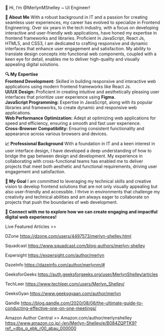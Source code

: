 👋 Hi, I’m @MerlynMShelley ~ UI Engineer!

**🌟 About Me**
With a robust background in IT and a passion for creating seamless user experiences, my career has evolved to specialize in Frontend Engineering. Over six years in the tech industry, with a focus on developing interactive and user-friendly web applications, have honed my expertise in frontend frameworks and libraries. Proficient in JavaScript, React Js, HTML5, and CSS3, I am dedicated to crafting responsive and dynamic interfaces that enhance user engagement and satisfaction. My ability to translate design concepts into functional web components, coupled with a keen eye for detail, enables me to deliver high-quality and visually appealing digital solutions.

**🔍 My Expertise**<br>
**Frontend Development:** Skilled in building responsive and interactive web applications using modern frontend frameworks like React Js.<br>
**UI/UX Design:** Proficient in creating intuitive and aesthetically pleasing user interfaces that prioritize user experience using **Figma**.<br>
**JavaScript Programming:** Expertise in JavaScript, along with its popular libraries and frameworks, to create dynamic and responsive web applications.<br>
**Web Performance Optimization:** Adept at optimizing web applications for speed and efficiency, ensuring a smooth and fast user experience.<br>
**Cross-Browser Compatibility:** Ensuring consistent functionality and appearance across various browsers and devices.<br>

**📈 Professional Background**
With a foundation in IT and a keen interest in user interface design, I have developed a deep understanding of how to bridge the gap between design and development. My experience in collaborating with cross-functional teams has enabled me to deliver projects that meet both aesthetic and functional requirements, driving user engagement and satisfaction.

**💼 My Goal**
I am committed to leveraging my technical skills and creative vision to develop frontend solutions that are not only visually appealing but also user-friendly and accessible. I thrive in environments that challenge my creativity and technical abilities and am always eager to collaborate on projects that push the boundaries of web development.

**🔗 Connect with me to explore how we can create engaging and impactful digital web experiences!**

Live Featured Articles >> 

DZone https://dzone.com/users/4497573/merlyn-shelley.html

Squadcast https://www.squadcast.com/blog-authors/merlyn-shelley

Expersight https://expersight.com/author/merlyn

DazeInfo https://dazeinfo.com/author/merlynm/#

GeeksforGeeks https://auth.geeksforgeeks.org/user/MerlynShelley/articles

TechLeer https://www.techleer.com/users/Merlyn_Shelley/

GeeksGyan https://www.geeksgyaan.com/author/merlyn

Qandle https://blog.qandle.com/2020/08/06/the-ultimate-guide-to-conducting-effective-one-on-one-meetings/

Amazon Author Central >> Amazon.com/author/merlynshelley https://www.amazon.co.jp/-/en/Merlyn-Shelley/e/B084ZQPTK9?ref_=dbs_p_ebk_r00_abau_000000

<!---
MerlynMShelley/MerlynMShelley is a ✨ special ✨ repository because its `README.md` (this file) appears on your GitHub profile.
You can click the Preview link to take a look at your changes.
--->
